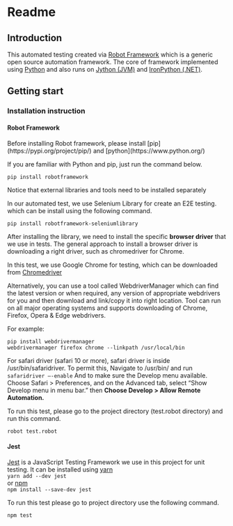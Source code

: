 # Readme


## Introduction
This automated testing created via [Robot Framework](https://robotframework.org/) which is a generic open source automation framework. The core of framework implemented using [Python](https://www.python.org/) and also runs on [Jython (JVM)](http://jython.org/) and [IronPython (.NET)](http://ironpython.net/).


## Getting start

### Installation instruction

#### Robot Framework
<p>Before installing Robot framework, please install [pip](https://pypi.org/project/pip/) and [python](https://www.python.org/)</p>


<p>If you are familiar with Python and pip, just run the command below. </p>

`pip install robotframework`

<p>Notice that external libraries and tools need to be installed separately
</p>

<p>In our automated test, we use Selenium Library for create an E2E testing. which can be install using the following command.</p>

`pip install robotframework-seleniumlibrary`

After installing the library, we need to install the specific **browser driver** that we use in tests. The general approach to install a browser driver is downloading a right driver, such as chromedriver for Chrome.

In this test, we use Google Chrome for testing, which can be downloaded from [Chromedriver](http://chromedriver.chromium.org/downloads)
<p> Alternatively, you can use a tool called WebdriverManager which can find the latest version or when required, any version of appropriate webdrivers for you and then download and link/copy it into right location. Tool can run on all major operating systems and supports downloading of Chrome, Firefox, Opera & Edge webdrivers.</p>

For example:

```
pip install webdrivermanager
webdrivermanager firefox chrome --linkpath /usr/local/bin
 ```
 For safari driver (safari 10 or more), safari driver is inside /usr/bin/safaridriver.
 To permit this, Navigate to /usr/bin/ and run `safaridriver –-enable`
And to make sure the Develop menu available. Choose Safari > Preferences, and on the Advanced tab, select “Show Develop menu in menu bar.”
then **Choose Develop > Allow Remote Automation.**

<p>To run this test, please go to the project directory (test.robot directory) and run this command.</p>

`robot test.robot`


#### Jest

[Jest](https://jestjs.io/) is a JavaScript Testing Framework we use in this project for unit testing. It can be installed using [yarn](https://classic.yarnpkg.com/en/package/jest) <br>
`yarn add --dev jest`
<br>
or [npm](https://www.npmjs.com/) <br>
`npm install --save-dev jest`

To run this test please go to project directory use the following command.

`npm test`
